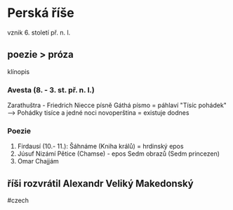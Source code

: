 # Perská říše
vznik 6. století př. n. l.
## poezie > próza
klínopis
### Avesta (8. - 3. st. př. n. l.)
Zarathuštra - Friedrich Niecce
písně Gáthá
písmo = páhlaví
"Tísíc pohádek" --> Pohádky tisíce a jedné noci
novoperština = existuje dodnes
### Poezie
1. Firdausí (10.- 11.): 
Šáhnáme (Kniha králů) = hrdinský epos
2. Júsuf Nizámí
Pětice (Chamse) - epos Sedm obrazů (Sedm princezen)
3. Omar Chajjám
## říši rozvrátil Alexandr Veliký Makedonský
#czech 